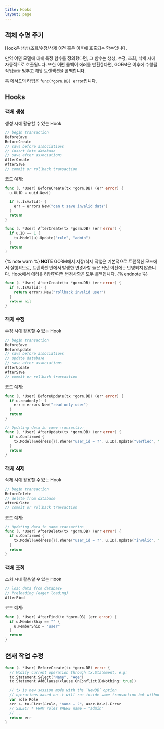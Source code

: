 ```yaml
---
title: Hooks
layout: page
---
```


## 객체 수명 주기

Hook은 생성/조회/수정/삭제 이전 혹은 이후에 호출되는 함수입니다.

만약 어떤 모델에 대해 특정 함수를 정의했다면, 그 함수는 생성, 수정, 조회, 삭제 시에 자동적으로 호출됩니다. 또한 어떤 콜백이 에러를 반환한다면, GORM은 이후에 수행될 작업들을 멈추고 해당 트랜잭션을 롤백합니다.

훅 메서드의 타입은 `func(*gorm.DB) error`입니다.

## Hooks

### 객체 생성

생성 시에 활용할 수 있는 Hook

```go
// begin transaction
BeforeSave
BeforeCreate
// save before associations
// insert into database
// save after associations
AfterCreate
AfterSave
// commit or rollback transaction
```

코드 예제:

```go
func (u *User) BeforeCreate(tx *gorm.DB) (err error) {
  u.UUID = uuid.New()

  if !u.IsValid() {
    err = errors.New("can't save invalid data")
  }
  return
}

func (u *User) AfterCreate(tx *gorm.DB) (err error) {
  if u.ID == 1 {
    tx.Model(u).Update("role", "admin")
  }
  return
}
```

{% note warn %}
**NOTE** GORM에서 저장/삭제 작업은 기본적으로 트랜잭션 모드에서 실행되므로, 트랜잭션 안에서 발생한 변경사항 들은 커밋 이전에는 반영되지 않습니다. Hook에서 에러를 리턴한다면 변경사항은 모두 롤백됩니다.
{% endnote %}

```go
func (u *User) AfterCreate(tx *gorm.DB) (err error) {
  if !u.IsValid() {
    return errors.New("rollback invalid user")
  }
  return nil
}
```

### 객체 수정

수정 시에 활용할 수 있는 Hook

```go
// begin transaction
BeforeSave
BeforeUpdate
// save before associations
// update database
// save after associations
AfterUpdate
AfterSave
// commit or rollback transaction
```

코드 예제:

```go
func (u *User) BeforeUpdate(tx *gorm.DB) (err error) {
  if u.readonly() {
    err = errors.New("read only user")
  }
  return
}

// Updating data in same transaction
func (u *User) AfterUpdate(tx *gorm.DB) (err error) {
  if u.Confirmed {
    tx.Model(&Address{}).Where("user_id = ?", u.ID).Update("verfied", true)
  }
  return
}
```

### 객체 삭제

삭제 시에 활용할 수 있는 Hook

```go
// begin transaction
BeforeDelete
// delete from database
AfterDelete
// commit or rollback transaction
```

코드 예제:

```go
// Updating data in same transaction
func (u *User) AfterDelete(tx *gorm.DB) (err error) {
  if u.Confirmed {
    tx.Model(&Address{}).Where("user_id = ?", u.ID).Update("invalid", false)
  }
  return
}
```

### 객체 조회

조회 시에 활용할 수 있는 Hook

```go
// load data from database
// Preloading (eager loading)
AfterFind
```

코드 예제:

```go
func (u *User) AfterFind(tx *gorm.DB) (err error) {
  if u.MemberShip == "" {
    u.MemberShip = "user"
  }
  return
}
```

## 현재 작업 수정

```go
func (u *User) BeforeCreate(tx *gorm.DB) error {
  // Modify current operation through tx.Statement, e.g:
  tx.Statement.Select("Name", "Age")
  tx.Statement.AddClause(clause.OnConflict{DoNothing: true})

  // tx is new session mode with the `NewDB` option
  // operations based on it will run inside same transaction but without any current conditions
  var role Role
  err := tx.First(&role, "name = ?", user.Role).Error
  // SELECT * FROM roles WHERE name = "admin"
  // ...
  return err
}
```
